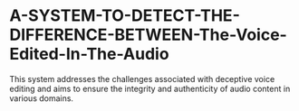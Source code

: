 # A-SYSTEM-TO-DETECT-THE-DIFFERENCE-BETWEEN-The-Voice-Edited-In-The-Audio
This system addresses the challenges associated with deceptive voice editing and  aims to ensure the integrity and authenticity of audio content in various domains. 
